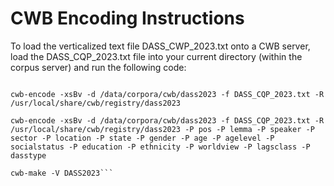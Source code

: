 # CWB Encoding Instructions

To load the verticalized text file DASS_CWP_2023.txt onto a CWB server, load the DASS_CQP_2023.txt file into your current directory (within the corpus server) and run the following code:

```mkdir /data/corpora/cwb/dass2023

cwb-encode -xsBv -d /data/corpora/cwb/dass2023 -f DASS_CQP_2023.txt -R /usr/local/share/cwb/registry/dass2023

cwb-encode -xsBv -d /data/corpora/cwb/dass2023 -f DASS_CQP_2023.txt -R /usr/local/share/cwb/registry/dass2023 -P pos -P lemma -P speaker -P sector -P location -P state -P gender -P age -P agelevel -P socialstatus -P education -P ethnicity -P worldview -P lagsclass -P dasstype

cwb-make -V DASS2023```
